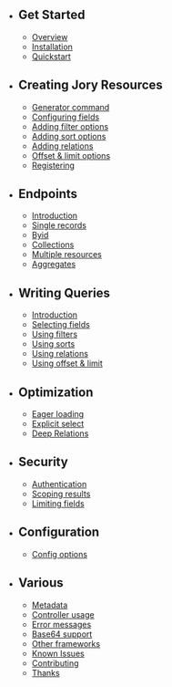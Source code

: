 - ## Get Started
    - [Overview](/{{route}}/{{version}}/overview)
    - [Installation](/{{route}}/{{version}}/installation)
    - [Quickstart](/{{route}}/{{version}}/quickstart)
    
- ## Creating Jory Resources
    - [Generator command](/{{route}}/{{version}}/generator)
    - [Configuring fields](/{{route}}/{{version}}/fields)
    - [Adding filter options](/{{route}}/{{version}}/configuring_filters)
    - [Adding sort options](/{{route}}/{{version}}/sorts)
    - [Adding relations](/{{route}}/{{version}}/relations)
    - [Offset & limit options](/{{route}}/{{version}}/offset_and_limit)
    - [Registering](/{{route}}/{{version}}/registering)
    
- ## Endpoints
    - [Introduction](/{{route}}/{{version}}/endpoints)
    - [Single records](/{{route}}/{{version}}/endpoint_first)
    - [Byid](/{{route}}/{{version}}/endpoint_find)
    - [Collections](/{{route}}/{{version}}/endpoint_get)
    - [Multiple resources](/{{route}}/{{version}}/endpoint_multiple)
    - [Aggregates](/{{route}}/{{version}}/endpoint_aggregates)

- ## Writing Queries
    - [Introduction](/{{route}}/{{version}}/query_introduction)
    - [Selecting fields](/{{route}}/{{version}}/query_fields)
    - [Using filters](/{{route}}/{{version}}/query_filters)
    - [Using sorts](/{{route}}/{{version}}/query_sorts)
    - [Using relations](/{{route}}/{{version}}/query_relations)
    - [Using offset & limit](/{{route}}/{{version}}/query_offset)

- ## Optimization
    - [Eager loading](/{{route}}/{{version}}/queries)
    - [Explicit select](/{{route}}/{{version}}/queries)
    - [Deep Relations](/{{route}}/{{version}}/deep_relations)

- ## Security
    - [Authentication](/{{route}}/{{version}}/authentication)
    - [Scoping results](/{{route}}/{{version}}/scoping)
    - [Limiting fields](/{{route}}/{{version}}/queries)

- ## Configuration
    - [Config options](/{{route}}/{{version}}/queries)

- ## Various
    - [Metadata](/{{route}}/{{version}}/metadata)
    - [Controller usage](/{{route}}/{{version}}/queries)
    - [Error messages](/{{route}}/{{version}}/queries)
    - [Base64 support](/{{route}}/{{version}}/queries)
    - [Other frameworks](/{{route}}/{{version}}/queries)
    - [Known Issues](/{{route}}/{{version}}/known_issues)
    - [Contributing](/{{route}}/{{version}}/contributing)
    - [Thanks](/{{route}}/{{version}}/queries)
